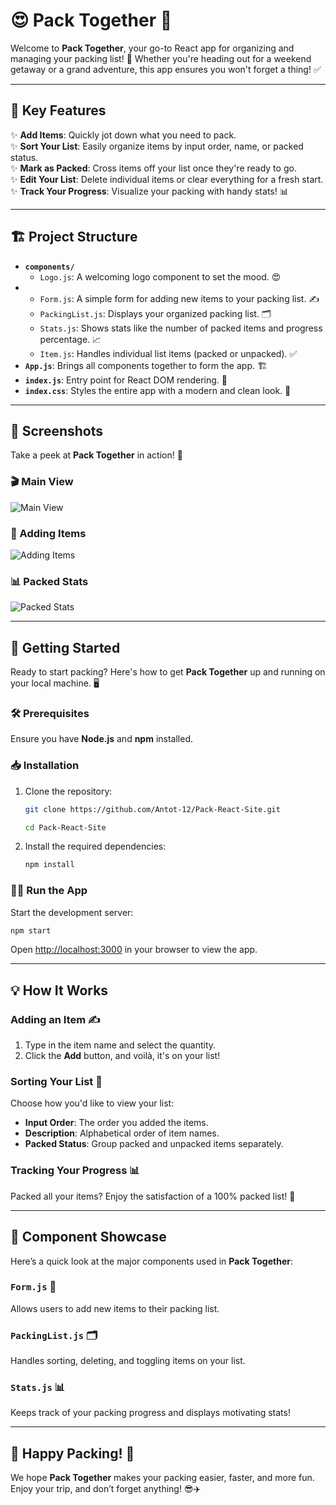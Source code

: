 # 😍 Pack Together 💼

Welcome to **Pack Together**, your go-to React app for organizing and managing your packing list! 🧳 Whether you're heading out for a weekend getaway or a grand adventure, this app ensures you won't forget a thing! ✅

---

## 🌟 Key Features

✨ **Add Items**: Quickly jot down what you need to pack.  
✨ **Sort Your List**: Easily organize items by input order, name, or packed status.  
✨ **Mark as Packed**: Cross items off your list once they're ready to go.  
✨ **Edit Your List**: Delete individual items or clear everything for a fresh start.  
✨ **Track Your Progress**: Visualize your packing with handy stats! 📊  

---

## 🏗️ Project Structure

- **`components/`**  
  - `Logo.js`: A welcoming logo component to set the mood. 😍  
- 
  - `Form.js`: A simple form for adding new items to your packing list. ✍️  
  - `PackingList.js`: Displays your organized packing list. 🗂️  
  - `Stats.js`: Shows stats like the number of packed items and progress percentage. 📈  
  - `Item.js`: Handles individual list items (packed or unpacked). ✅  
- **`App.js`**: Brings all components together to form the app. 🏗️  
- **`index.js`**: Entry point for React DOM rendering. 🚀  
- **`index.css`**: Styles the entire app with a modern and clean look. 🎨  

---

## 📸 Screenshots

Take a peek at **Pack Together** in action! 🌟

### 🎬 Main View
![Main View](.screens/main-view.png)

### 🛒 Adding Items
![Adding Items](.screens/add-item.png)

### 📊 Packed Stats
![Packed Stats](.screens/stats-view.png)

---

## 🚀 Getting Started

Ready to start packing? Here's how to get **Pack Together** up and running on your local machine. 🖥️

### 🛠️ Prerequisites

Ensure you have **Node.js** and **npm** installed.  

### 📥 Installation

1. Clone the repository:
   ```bash
   git clone https://github.com/Antot-12/Pack-React-Site.git
   
   cd Pack-React-Site

2. Install the required dependencies:
   ```bash
   npm install
   ```

### 🏃‍♂️ Run the App

Start the development server:
```bash
npm start
```
Open [http://localhost:3000](http://localhost:3000) in your browser to view the app.

---

## 💡 How It Works

### Adding an Item ✍️
1. Type in the item name and select the quantity.
2. Click the **Add** button, and voilà, it's on your list!

### Sorting Your List 🔀
Choose how you'd like to view your list:
- **Input Order**: The order you added the items.
- **Description**: Alphabetical order of item names.
- **Packed Status**: Group packed and unpacked items separately.

### Tracking Your Progress 📊
Packed all your items? Enjoy the satisfaction of a 100% packed list! 🎉

---

## 🧩 Component Showcase

Here’s a quick look at the major components used in **Pack Together**:

### `Form.js` 📝
Allows users to add new items to their packing list.

### `PackingList.js` 🗂️
Handles sorting, deleting, and toggling items on your list.

### `Stats.js` 📊
Keeps track of your packing progress and displays motivating stats!

---

## 🤝 Happy Packing! 🎒

We hope **Pack Together** makes your packing easier, faster, and more fun. Enjoy your trip, and don’t forget anything! 😎✈️

